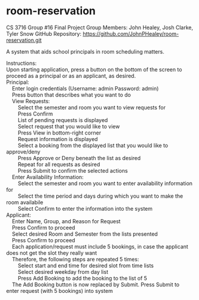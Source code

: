# room-reservation
CS 3716 Group #16 Final Project
Group Members: John Healey, Josh Clarke, Tyler Snow
GitHub Repository: https://github.com/JohnPHealey/room-reservation.git

A system that aids school principals in room scheduling matters.

Instructions:
	<br/>Upon starting application, press a button on the bottom of the screen to proceed as a principal or as an applicant, as desired.
	<br/>Principal:
		<br/>&nbsp;&nbsp;&nbsp;&nbsp;Enter login credentials (Username: admin Password: admin)
		<br/>&nbsp;&nbsp;&nbsp;&nbsp;Press button that describes what you want to do
		<br/>&nbsp;&nbsp;&nbsp;&nbsp;View Requests:
			<br/>&nbsp;&nbsp;&nbsp;&nbsp;&nbsp;&nbsp;&nbsp;&nbsp;Select the semester and room you want to view requests for
			<br/>&nbsp;&nbsp;&nbsp;&nbsp;&nbsp;&nbsp;&nbsp;&nbsp;Press Confirm
			<br/>&nbsp;&nbsp;&nbsp;&nbsp;&nbsp;&nbsp;&nbsp;&nbsp;List of pending requests is displayed
			<br/>&nbsp;&nbsp;&nbsp;&nbsp;&nbsp;&nbsp;&nbsp;&nbsp;Select request that you would like to view
			<br/>&nbsp;&nbsp;&nbsp;&nbsp;&nbsp;&nbsp;&nbsp;&nbsp;Press View in bottom-right corner
			<br/>&nbsp;&nbsp;&nbsp;&nbsp;&nbsp;&nbsp;&nbsp;&nbsp;Request information is displayed
			<br/>&nbsp;&nbsp;&nbsp;&nbsp;&nbsp;&nbsp;&nbsp;&nbsp;Select a booking from the displayed list that you would like to approve/deny
			<br/>&nbsp;&nbsp;&nbsp;&nbsp;&nbsp;&nbsp;&nbsp;&nbsp;Press Approve or Deny beneath the list as desired
			<br/>&nbsp;&nbsp;&nbsp;&nbsp;&nbsp;&nbsp;&nbsp;&nbsp;Repeat for all requests as desired
			<br/>&nbsp;&nbsp;&nbsp;&nbsp;&nbsp;&nbsp;&nbsp;&nbsp;Press Submit to confirm the selected actions
		<br/>&nbsp;&nbsp;&nbsp;&nbsp;Enter Availability Information:
			<br/>&nbsp;&nbsp;&nbsp;&nbsp;&nbsp;&nbsp;&nbsp;&nbsp;Select the semester and room you want to enter availability information for
			<br/>&nbsp;&nbsp;&nbsp;&nbsp;&nbsp;&nbsp;&nbsp;&nbsp;Select the time period and days during which you want to make the room availabile
			<br/>&nbsp;&nbsp;&nbsp;&nbsp;&nbsp;&nbsp;&nbsp;&nbsp;Select Confirm to enter the information into the system
	<br/>Applicant:
		<br/>&nbsp;&nbsp;&nbsp;&nbsp;Enter Name, Group, and Reason for Request
		<br/>&nbsp;&nbsp;&nbsp;&nbsp;Press Confirm to proceed
		<br/>&nbsp;&nbsp;&nbsp;&nbsp;Select desired Room and Semester from the lists presented
		<br/>&nbsp;&nbsp;&nbsp;&nbsp;Press Confirm to proceed
		<br/>&nbsp;&nbsp;&nbsp;&nbsp;Each application/request must include 5 bookings, in case the applicant does not get the slot they really want
		<br/>&nbsp;&nbsp;&nbsp;&nbsp;Therefore, the following steps are repeated 5 times:
			<br/>&nbsp;&nbsp;&nbsp;&nbsp;&nbsp;&nbsp;&nbsp;&nbsp;Select start and end time for desired slot from time lists
			<br/>&nbsp;&nbsp;&nbsp;&nbsp;&nbsp;&nbsp;&nbsp;&nbsp;Select desired weekday from day list
			<br/>&nbsp;&nbsp;&nbsp;&nbsp;&nbsp;&nbsp;&nbsp;&nbsp;Press Add Booking to add the booking to the list of 5
		<br/>&nbsp;&nbsp;&nbsp;&nbsp;The Add Booking button is now replaced by Submit. Press Submit to enter request (with 5 bookings) into system
